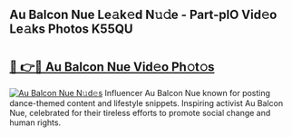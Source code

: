 ## Au Balcon Nue Le𝚊k𝚎d N𝚞𝚍e - Part-plO Vid𝚎o Le𝚊ks Photos K55QU

# <h2><a href="http://fb80o3.evod.top/?m=Au+Balcon+Nue">🔗 👉🔴 Au Balcon Nue Vid𝚎o Ph𝚘t𝚘s</a></h2>

[![Au Balcon Nue N𝚞d𝚎s](https://i.imgur.com/8V9OHl7.gif)](http://fb80o3.evod.top/?m=Au+Balcon+Nue)
Influencer Au Balcon Nue known for posting dance-themed content and lifestyle snippets. Inspiring activist Au Balcon Nue, celebrated for their tireless efforts to promote social change and human rights. 
